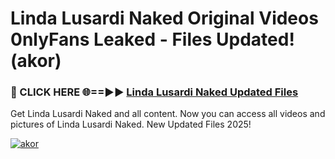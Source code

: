 # Linda Lusardi Naked Original Videos 0nlyFans Leaked - Files Updated! (akor)

<h3>🔴 CLICK HERE 🌐==►► <a href="https://tinyurl.com/up5wt9bj" rel="nofollow">Linda Lusardi Naked Updated Files</a></h3>

Get Linda Lusardi Naked and all content. Now you can access all videos and pictures of Linda Lusardi Naked. New Updated Files 2025!

[![akor](https://i.imgur.com/ABiUzMV.gif)](https://tinyurl.com/up5wt9bj)
